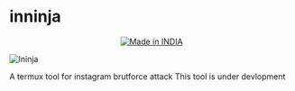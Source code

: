 # inninja

<p align="center">
<a href="https://is.gd/UQreTd"><img title="Made in INDIA" src="https://img.shields.io/badge/MADE%20IN-INDIA-SCRIPT?colorA=%23ff8100&colorB=%23017e40&colorC=%23ff0000&style=for-the-badge"></a>
</p>
<p><img src="https://user-images.githubusercontent.com/56459297/138856105-5cf9d66d-c7b2-445f-88e6-565889df0a85.jpg" alt="Ininja"></p>
A termux tool for instagram brutforce attack 
This tool is under devlopment
